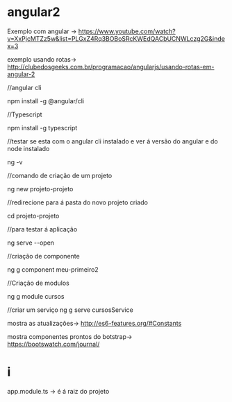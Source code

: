 # angular2


Exemplo com angular ->
https://www.youtube.com/watch?v=XxPjcMTZz5w&list=PLGxZ4Rq3BOBoSRcKWEdQACbUCNWLczg2G&index=3

exemplo usando rotas-> 
http://clubedosgeeks.com.br/programacao/angularjs/usando-rotas-em-angular-2

//angular cli

npm install -g @angular/cli

//Typescript

npm install -g typescript

//testar se esta com o angular cli instalado e ver á versão do angular e do node instalado

ng -v

//comando de criação de um projeto

ng new projeto-projeto

//redirecione para á pasta do novo projeto criado

cd projeto-projeto

//para testar á aplicação

ng serve --open

//criação de componente

ng g component meu-primeiro2


//Criação de modulos

ng g module cursos

//criar um serviço
ng g serve cursosService



mostra as atualizações->
http://es6-features.org/#Constants

mostra componentes prontos do botstrap->
https://bootswatch.com/journal/


# i
app.module.ts -> é á raiz do projeto


